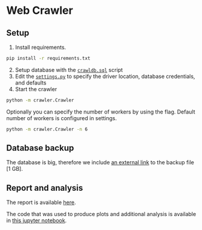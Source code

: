 # Web Crawler

## Setup


1. Install requirements.

```bash
pip install -r requirements.txt
```

2. Setup database with the [`crawldb.sql`](crawldb.sql) script
3. Edit the [`settings.py`](crawler/settings.py) to specify the driver location, database credentials, and defaults
4. Start the crawler

```bash
python -m crawler.Crawler
```

Optionally you can specify the number of workers by using the flag. Default number of workers is configured in settings.

```bash
python -m crawler.Crawler -n 6
```

## Database backup

The database is big, therefore we include [an external link](#) to the backup file [1 GB].

## Report and analysis

The report is available [here](#).

The code that was used to produce plots and additional analysis is available in [this jupyter notebook](analysis/analysis.ipynb).